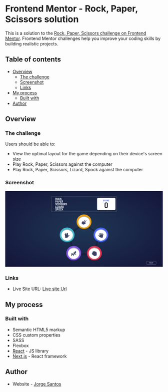# Frontend Mentor - Rock, Paper, Scissors solution

This is a solution to the [Rock, Paper, Scissors challenge on Frontend Mentor](https://www.frontendmentor.io/challenges/rock-paper-scissors-game-pTgwgvgH). Frontend Mentor challenges help you improve your coding skills by building realistic projects.

## Table of contents

- [Overview](#overview)
  - [The challenge](#the-challenge)
  - [Screenshot](#screenshot)
  - [Links](#links)
- [My process](#my-process)
  - [Built with](#built-with)
- [Author](#author)

## Overview

### The challenge

Users should be able to:

- View the optimal layout for the game depending on their device's screen size
- Play Rock, Paper, Scissors against the computer
- Play Rock, Paper, Scissors, Lizard, Spock against the computer

### Screenshot

![](./images/screenshot.png)

### Links

- Live Site URL: [Live site Url](https://rock-paper-scissors-lizard-spock-theta.vercel.app/)

## My process

### Built with

- Semantic HTML5 markup
- CSS custom properties
- SASS
- Flexbox
- [React](https://reactjs.org/) - JS library
- [Next.js](https://nextjs.org/) - React framework

## Author

- Website - [Jorge Santos](https://www.jorgesantos.dev)
